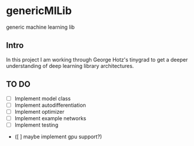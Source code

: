 # genericMlLib
generic machine learning lib


## Intro
In this project I am working through George Hotz's tinygrad to get a deeper understanding of deep learning library architectures.

## TO DO 
- [ ] Implement model class
- [ ] Implement autodifferentiation
- [ ] Implement optimizer 
- [ ] Implement example networks 
- [ ] Implement testing  
- ([ ] maybe implement gpu support?)
